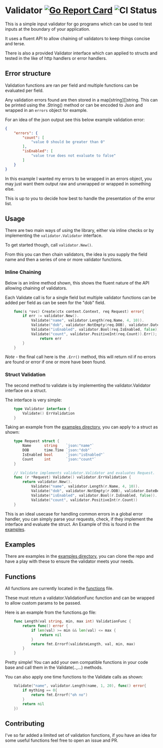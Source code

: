 # Validator [![Go Report Card](https://goreportcard.com/badge/github.com/theflyingcodr/govalidator)](https://goreportcard.com/report/github.com/theflyingcodr/govalidator) ![CI Status](https://github.com/theflyingcodr/govalidator/workflows/Go/badge.svg)

This is a simple input validator for go programs which can be used to test inputs at the boundary of your application.

It uses a fluent API to allow chaining of validators to keep things concise and terse.

There is also a provided Validator interface which can applied to structs and tested in the like of http handlers or error handlers.

## Error structure

Validation functions are ran per field and multiple functions can be evaluated per field.

Any validation errors found are then stored in a map[string][]string. This can be printed using the .String() method or can be encoded to Json and wrapped in an `errors` object for example.

For an idea of the json output see this below example validation error:

```json
{
    "errors": {
        "count": [
            "value 0 should be greater than 0"
        ],
        "isEnabled": [
            "value true does not evaluate to false"
        ]
    }
}
```

In this example I wanted my errors to be wrapped in an errors object, you may just want them output raw and unwrapped or wrapped in something else.

This is up to you to decide how best to handle the presentation of the error list.

## Usage

There are two main ways of using the library, either via inline checks or by implementing the `validator.Validator` interface.

To get started though, call `validator.New()`.

From this you can then chain validators, the idea is you supply the field name and then a series of one or more validator functions.

### Inline Chaining

Below is an inline method shown, this shows the fluent nature of the API allowing chaining of validators.

Each Validate call is for a single field but multiple validator functions can be added per field as can be seen for the "dob" field.

```go
    func(s *svc) Create(ctx context.Context, req Request) error{
        if err := validator.New().
            Validate("name", validator.Length(req.Name, 4, 10)).
            Validate("dob", validator.NotEmpty(req.DOB), validator.DateBefore(req.DOB, time.Now().AddDate(-16, 0, 0))).
            Validate("isEnabled", validator.Bool(req.IsEnabled, false)).
            Validate("count", validator.PositiveInt(req.Count)).Err(); err != nil {
                return err
        }
    }
```

*Note* - the final call here is the `.Err()` method, this will return nil if no errors are found or error if one or more have been found.

### Struct Validation

The second method to validate is by implementing the validator.Validator interface on a struct.

The interface is very simple:

```go
    type Validator interface {
        Validate() ErrValidation
    }
```

Taking an example from the [examples directory](examples), you can apply to a struct as shown:

```go
    type Request struct {
        Name      string    `json:"name"`
        DOB       time.Time `json:"dob"`
        IsEnabled bool      `json:"isEnabled"`
        Count     int       `json:"count"`
    }
    
    // Validate implements validator.Validator and evaluates Request.
    func (r *Request) Validate() validator.ErrValidation {
        return validator.New().
            Validate("name", validator.Length(r.Name, 4, 10)).
            Validate("dob", validator.NotEmpty(r.DOB), validator.DateBefore(r.DOB, time.Now().AddDate(-16, 0, 0))).
            Validate("isEnabled", validator.Bool(r.IsEnabled, false)).
            Validate("count", validator.PositiveInt(r.Count))
    }
```

This is an ideal usecase for handling common errors in a global error handler, you can simply parse your requests, check, if they implement the interface and evaluate the struct. An Example of this is found in the [examples](examples).

## Examples

There are examples in the [examples directory](examples), you can clone the repo and have a play with these to ensure the validator meets your needs.

## Functions

All functions are currently located in the [functions](functions.go) file.

These must return a validator.ValidationFunc function and can be wrapped to allow custom params to be passed.

Here is an example from the functions.go file:

```go
    func Length(val string, min, max int) ValidationFunc {
        return func() error {
            if len(val) >= min && len(val) <= max {
                return nil
            }
            return fmt.Errorf(validateLength, val, min, max)
        }
    }
```

Pretty simple! You can add your own compatible functions in your code base and call them in the Validate(..,...) methods.

You can also apply one time functions to the Validate calls as shown:

```go
    Validate("name", validator.Length(name, 1, 20), func() error{
        if mything == 0{
            return fmt.Errorf("oh no")
        }
        return nil
    })
```

## Contributing

I've so far added a limited set of validation functions, if you have an idea for some useful functions feel free to open an issue and PR.
